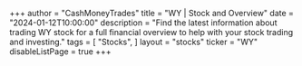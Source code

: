 +++
author = "CashMoneyTrades"
title = "WY | Stock and Overview"
date = "2024-01-12T10:00:00"
description = "Find the latest information about trading WY stock for a full financial overview to help with your stock trading and investing."
tags = [
   "Stocks",
]
layout = "stocks"
ticker = "WY"
disableListPage = true
+++
